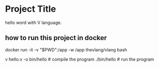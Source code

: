 # Project Title

hello word with V language.

## how to run this project in docker

docker run -it -v "$PWD":/app -w /app  thevlang/vlang bash

v hello.v -o bin/hello  # compile the program
./bin/hello     # run the program



